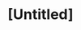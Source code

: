 ---
pid: ch1052
title: "[Untitled]"
location_transcription: 
coordinates: "[-75.163627053832, 39.952451096813]"
zipcode: 
gen_neighborhood: 
neighborhood: 
outside_phl: 
age: 
age_range: 
instagram: 
image_file_name: ch_1052.jpg
proposal_transcription: A monument represents a time that has made our history. People
  need to be taught ALL ASPECTS of history (i.e. Irish history) . History is what
  makes us who we are and should not be hidden.
topic: History
topic_summary: '0'
type: Other No Form
keywords_other: History
credit: 
image_labels: 
twitter: 
facebook: 
permalink: "/monuments/ch1052/"
layout: item-page
---